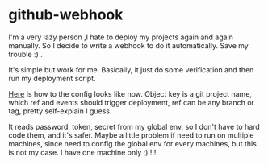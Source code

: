 # github-webhook

I'm a very lazy person ,I hate to deploy my projects again and again manually. So I decide to write a webhook to do it automatically. Save my trouble :) .

It's simple but work for me. Basically, it just do some verification and then run my deployment script.

[Here](./config.js) is how to the config looks like now. Object key is a git project name, which ref and events should trigger deployment, ref can be any branch or tag, pretty self-explain I guess.

It reads password, token, secret from my global env, so I don't have to hard code them, and it's safer. Maybe a little problem if need to run on multiple machines, since need to config the global env for every machines, but this is not my case. I have one machine only :) !!!